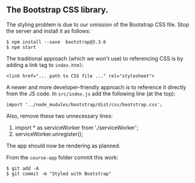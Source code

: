 ## The Bootstrap CSS library.

The styling problem is due to our omission of the Bootstrap CSS file. Stop the server and install it as follows:
~~~
$ npm install --save  bootstrap@3.3.6
$ npm start
~~~
The traditional approach (which we won't use) to referencing CSS is by adding a link tag to `index.html`:
~~~
<link href="... path to CSS file ..." rel="stylesheet">
~~~
A newer and more developer-friendly approach is to reference it directly from the JS code. In `src/index.js` add the following line (at the top):
~~~
import '../node_modules/bootstrap/dist/css/bootstrap.css';
~~~
Also, remove these two unnecessary lines:

1. import * as serviceWorker from './serviceWorker';
1. serviceWorker.unregister();

The app should now be rendering as planned. 

From the `course-app` folder commit this work:
~~~
$ git add -A
$ git commit -m "Styled with Bootstrap"
~~~